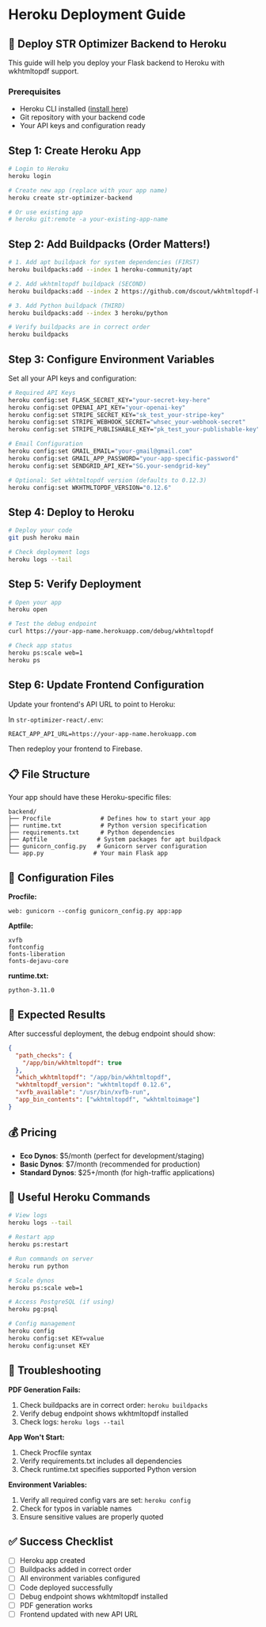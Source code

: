 # Heroku Deployment Guide

## 🚀 Deploy STR Optimizer Backend to Heroku

This guide will help you deploy your Flask backend to Heroku with wkhtmltopdf support.

### Prerequisites
- Heroku CLI installed ([install here](https://devcenter.heroku.com/articles/heroku-cli))
- Git repository with your backend code
- Your API keys and configuration ready

## Step 1: Create Heroku App

```bash
# Login to Heroku
heroku login

# Create new app (replace with your app name)
heroku create str-optimizer-backend

# Or use existing app
# heroku git:remote -a your-existing-app-name
```

## Step 2: Add Buildpacks (Order Matters!)

```bash
# 1. Add apt buildpack for system dependencies (FIRST)
heroku buildpacks:add --index 1 heroku-community/apt

# 2. Add wkhtmltopdf buildpack (SECOND) 
heroku buildpacks:add --index 2 https://github.com/dscout/wkhtmltopdf-buildpack.git

# 3. Add Python buildpack (THIRD)
heroku buildpacks:add --index 3 heroku/python

# Verify buildpacks are in correct order
heroku buildpacks
```

## Step 3: Configure Environment Variables

Set all your API keys and configuration:

```bash
# Required API Keys
heroku config:set FLASK_SECRET_KEY="your-secret-key-here"
heroku config:set OPENAI_API_KEY="your-openai-key"
heroku config:set STRIPE_SECRET_KEY="sk_test_your-stripe-key"
heroku config:set STRIPE_WEBHOOK_SECRET="whsec_your-webhook-secret"
heroku config:set STRIPE_PUBLISHABLE_KEY="pk_test_your-publishable-key"

# Email Configuration
heroku config:set GMAIL_EMAIL="your-gmail@gmail.com"
heroku config:set GMAIL_APP_PASSWORD="your-app-specific-password"
heroku config:set SENDGRID_API_KEY="SG.your-sendgrid-key"

# Optional: Set wkhtmltopdf version (defaults to 0.12.3)
heroku config:set WKHTMLTOPDF_VERSION="0.12.6"
```

## Step 4: Deploy to Heroku

```bash
# Deploy your code
git push heroku main

# Check deployment logs
heroku logs --tail
```

## Step 5: Verify Deployment

```bash
# Open your app
heroku open

# Test the debug endpoint
curl https://your-app-name.herokuapp.com/debug/wkhtmltopdf

# Check app status
heroku ps:scale web=1
heroku ps
```

## Step 6: Update Frontend Configuration

Update your frontend's API URL to point to Heroku:

In `str-optimizer-react/.env`:
```
REACT_APP_API_URL=https://your-app-name.herokuapp.com
```

Then redeploy your frontend to Firebase.

## 📋 File Structure

Your app should have these Heroku-specific files:

```
backend/
├── Procfile              # Defines how to start your app
├── runtime.txt           # Python version specification  
├── requirements.txt      # Python dependencies
├── Aptfile              # System packages for apt buildpack
├── gunicorn_config.py   # Gunicorn server configuration
└── app.py              # Your main Flask app
```

## 🔧 Configuration Files

**Procfile:**
```
web: gunicorn --config gunicorn_config.py app:app
```

**Aptfile:**
```
xvfb
fontconfig
fonts-liberation
fonts-dejavu-core
```

**runtime.txt:**
```
python-3.11.0
```

## 🎯 Expected Results

After successful deployment, the debug endpoint should show:

```json
{
  "path_checks": {
    "/app/bin/wkhtmltopdf": true
  },
  "which_wkhtmltopdf": "/app/bin/wkhtmltopdf",
  "wkhtmltopdf_version": "wkhtmltopdf 0.12.6",
  "xvfb_available": "/usr/bin/xvfb-run",
  "app_bin_contents": ["wkhtmltopdf", "wkhtmltoimage"]
}
```

## 💰 Pricing

- **Eco Dynos**: $5/month (perfect for development/staging)
- **Basic Dynos**: $7/month (recommended for production)
- **Standard Dynos**: $25+/month (for high-traffic applications)

## 🔧 Useful Heroku Commands

```bash
# View logs
heroku logs --tail

# Restart app
heroku ps:restart

# Run commands on server
heroku run python

# Scale dynos
heroku ps:scale web=1

# Access PostgreSQL (if using)
heroku pg:psql

# Config management
heroku config
heroku config:set KEY=value
heroku config:unset KEY
```

## 🚨 Troubleshooting

**PDF Generation Fails:**
1. Check buildpacks are in correct order: `heroku buildpacks`
2. Verify debug endpoint shows wkhtmltopdf installed
3. Check logs: `heroku logs --tail`

**App Won't Start:**
1. Check Procfile syntax
2. Verify requirements.txt includes all dependencies  
3. Check runtime.txt specifies supported Python version

**Environment Variables:**
1. Verify all required config vars are set: `heroku config`
2. Check for typos in variable names
3. Ensure sensitive values are properly quoted

## ✅ Success Checklist

- [ ] Heroku app created
- [ ] Buildpacks added in correct order  
- [ ] All environment variables configured
- [ ] Code deployed successfully
- [ ] Debug endpoint shows wkhtmltopdf installed
- [ ] PDF generation works
- [ ] Frontend updated with new API URL 